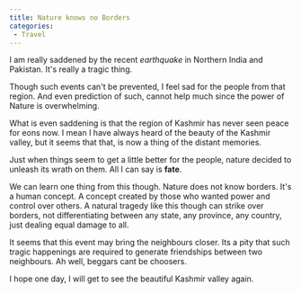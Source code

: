 ```yaml
---
title: Nature knows no Borders
categories:
 - Travel
---
```


I am really saddened by the recent *earthquake* in Northern India and Pakistan. It's really a tragic thing.

Though such events can't be prevented, I feel sad for the people from that region. And even prediction of such, cannot help much since the power of Nature is overwhelming.

What is even saddening is that the region of Kashmir has never seen peace for eons now. I mean I have always heard of the beauty of the Kashmir valley, but it seems that that, is now a thing of the distant memories.

Just when things seem to get a little better for the people, nature decided to unleash its wrath on them. All I can say is __fate__.

We can learn one thing from this though. Nature does not know borders. It's a human concept. A concept created by those who wanted power and control over others. A natural tragedy like this though can strike over borders, not differentiating between any state, any province, any country, just dealing equal damage to all.

It seems that this event may bring the neighbours closer. Its a pity that such tragic happenings are required to generate friendships between two neighbours. Ah well, beggars cant be choosers.

I hope one day, I will get to see the beautiful Kashmir valley again.
